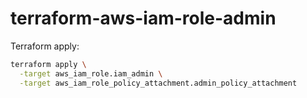 # terraform-aws-iam-role-admin

Terraform apply:
```bash
terraform apply \
  -target aws_iam_role.iam_admin \
  -target aws_iam_role_policy_attachment.admin_policy_attachment
```
